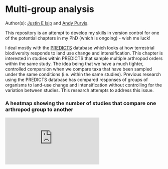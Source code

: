 # Multi-group analysis

Author(s): [Justin E Isip](mailto:j.isip@nhm.ac.uk) and [Andy Purvis](mailto:andy.purvis.@nhm.ac.uk).

This repository is an attempt to develop my skills in version control for one of the potential chapters in my PhD (which is ongoing) - wish me luck!

I deal mostly with the [PREDICTS](https://www.nhm.ac.uk/our-science/our-work/biodiversity/predicts.html) database which looks at how terrestrial biodiversity responds to land use change and intensification. This chapter is interested in studies within PREDICTS that sample multiple arthropod orders within the same study. The idea being that we have a much tighter, controlled comparsion when we compare taxa that have been sampled under the same conditions (i.e. within the same studies). Previous research using the PREDICTS database has compared responses of groups of organisms to land-use change and intensification without controlling for the variation between studies. This research attempts to address this issue. 

### A heatmap showing the number of studies that compare one arthropod group to another
![alt text](https://github.com/justin-isip/multi-groups/blob/main/figures/Heatmap_orders.pdf)



